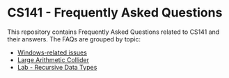 # CS141 - Frequently Asked Questions

This repository contains Frequently Asked Questions related to CS141 and their answers. The FAQs are grouped by topic:

- [Windows-related issues](Windows.md)
- [Large Arithmetic Collider](LargeArithmeticCollider.md)
- [Lab - Recursive Data Types](RecursiveDataTypes.md)
